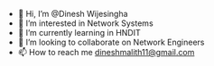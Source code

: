 - 👋 Hi, I’m @Dinesh Wijesingha
- 👀 I’m interested in Network Systems
- 🌱 I’m currently learning in HNDIT
- 💞️ I’m looking to collaborate on Network Engineers
- 📫 How to reach me dineshmalith11@gmail.com

<!---
Dishz099/Dishz099 is a ✨ special ✨ repository because its `README.md` (this file) appears on your GitHub profile.
You can click the Preview link to take a look at your changes.
--->
